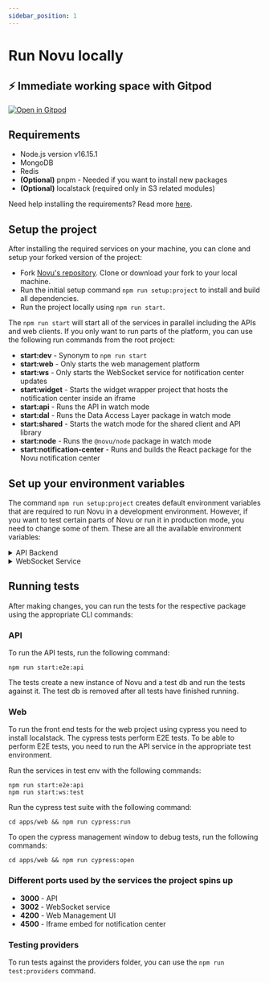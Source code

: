 ```yaml
---
sidebar_position: 1
---
```


# Run Novu locally

## ⚡ Immediate working space with Gitpod

[![Open in Gitpod](https://gitpod.io/button/open-in-gitpod.svg)](https://gitpod.io/#https://github.com/novuhq/novu)

## Requirements

- Node.js version v16.15.1
- MongoDB
- Redis
- **(Optional)** pnpm - Needed if you want to install new packages
- **(Optional)** localstack (required only in S3 related modules)

Need help installing the requirements? Read more [here](https://novuhq.notion.site/Dev-Machine-Setup-98d274c80fa249b0b0be75b9a7a72acb#a0e6bf0db22f46d8a2677692f986e366).

## Setup the project

After installing the required services on your machine, you can clone and setup your forked version of the project:

- Fork [Novu's repository](https://github.com/novuhq/novu). Clone or download your fork to your local machine.
- Run the initial setup command `npm run setup:project` to install and build all dependencies.
- Run the project locally using `npm run start`.

The `npm run start` will start all of the services in parallel including the APIs and web clients.
If you only want to run parts of the platform, you can use the following run commands from the root project:

- **start:dev** - Synonym to `npm run start`
- **start:web** - Only starts the web management platform
- **start:ws** - Only starts the WebSocket service for notification center updates
- **start:widget** - Starts the widget wrapper project that hosts the notification center inside an iframe
- **start:api** - Runs the API in watch mode
- **start:dal** - Runs the Data Access Layer package in watch mode
- **start:shared** - Starts the watch mode for the shared client and API library
- **start:node** - Runs the `@novu/node` package in watch mode
- **start:notification-center** - Runs and builds the React package for the Novu notification center

## Set up your environment variables

The command `npm run setup:project` creates default environment variables that are required to run Novu in a development environment.
However, if you want to test certain parts of Novu or run it in production mode, you need to change some of them. These are all the available environment variables: 

<details>
    <summary>API Backend</summary>
    <div>
      <ul>
        <li><code>NODE_ENV</code> (default: local)<br />The environment of the app. Possible values are: dev, test, prod, ci, local</li>
        <li><code>S3_LOCAL_STACK</code><br />The AWS endpoint for the S3 Bucket required for storing various media</li>
        <li><code>S3_BUCKET_NAME</code><br />The name of the S3 Bucket</li>
        <li><code>S3_REGION</code><br />The AWS region of the S3 Bucket</li>
        <li><code>PORT</code><br />The port on which the API backend should listen on</li>
        <li><code>FRONT_BASE_URL</code><br />The base url on which your frontend is accessible for the user. (e.g. web.novu.co)</li>
        <li><code>DISABLE_USER_REGISTRATION</code> (default: false)<br />If users should not be able to create new accounts. Possible values are: true, false</li>
        <li><code>REDIS_HOST</code><br />The domain / IP of your redis instance</li>
        <li><code>REDIS_PORT</code><br />The port of your redis instance</li>
        <li><code>REDIS_PASSWORD</code><br />Optional password of your redis instance</li>
        <li><code>JWT_SECRET</code><br />The secret keybase which is used to encrypt / verify the tokens issued for authentication</li>
        <li><code>SENDGRID_API_KEY</code><br />The api key of the Sendgrid account used to send various emails</li>
        <li><code>MONGO_URL</code><br />The URL of your MongoDB instance</li>
        <li><code>NOVU_API_KEY</code><br />The api key of web.novu.co used to send various emails</li>
        <li><code>SENTRY_DSN</code><br />The DSN of sentry.io used to report errors happening in production</li>
      </ul>
    </div>
</details>

<details>
    <summary>WebSocket Service</summary>
    <div>
      <ul>
        <li><code>NODE_ENV</code> (default: local)<br />The environment of the app. Possible values are: dev, test, prod, ci, local</li>
        <li><code>SENTRY_DSN</code><br />The DSN of sentry.io used to report errors happening in production</li>
        <li><code>REDIS_HOST</code><br />The domain / IP of your redis instance</li>
        <li><code>REDIS_PORT</code><br />The port of your redis instance</li>
        <li><code>REDIS_DB_INDEX</code><br />The database index of your redis instance</li>
        <li><code>REDIS_PASSWORD</code><br />Optional password of your redis instance</li>
        <li><code>JWT_SECRET</code><br />The secret keybase which is used to encrypt / verify the tokens issued for authentication</li>
        <li><code>MONGO_URL</code><br />The URL of your MongoDB instance</li>
        <li><code>PORT</code><br />The port on which the WebSocket service should listen on</li>
      </ul>
    </div>
</details>

## Running tests

After making changes, you can run the tests for the respective package using the appropriate CLI commands:

### API

To run the API tests, run the following command:

```shell
npm run start:e2e:api
```

The tests create a new instance of Novu and a test db and run the tests against it. The test db is removed after all tests have finished running.

### Web

To run the front end tests for the web project using cypress you need to install localstack.
The cypress tests perform E2E tests. To be able to perform E2E tests, you need to run the API service in the appropriate test environment.

Run the services in test env with the following commands:


```shell
npm run start:e2e:api
npm run start:ws:test
```

Run the cypress test suite with the following command:

```shell
cd apps/web && npm run cypress:run
```

To open the cypress management window to debug tests, run the following commands:

```shell
cd apps/web && npm run cypress:open
```

### Different ports used by the services the project spins up

- **3000** - API
- **3002** - WebSocket service
- **4200** - Web Management UI
- **4500** - Iframe embed for notification center

### Testing providers

To run tests against the providers folder, you can use the `npm run test:providers` command.
